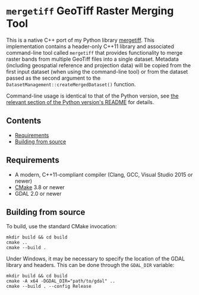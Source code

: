`mergetiff` GeoTiff Raster Merging Tool
=======================================

This is a native C++ port of my Python library [mergetiff](https://github.com/adamrehn/mergetiff). This implementation contains a header-only C++11 library and associated command-line tool called `mergetiff` that provides functionality to merge raster bands from multiple GeoTiff files into a single dataset. Metadata (including geospatial reference and projection data) will be copied from the first input dataset (when using the command-line tool) or from the dataset passed as the second argument to the `DatasetManagement::createMergedDataset()` function.

Command-line usage is identical to that of the Python version, see [the relevant section of the Python version's README](https://github.com/adamrehn/mergetiff#using-the-command-line-tool) for details.


Contents
--------

- [Requirements](#requirements)
- [Building from source](#building-from-source)


Requirements
------------

- A modern, C++11-compliant compiler (Clang, GCC, Visual Studio 2015 or newer)
- [CMake](https://cmake.org/) 3.8 or newer
- GDAL 2.0 or newer


Building from source
---------------------------------------

To build, use the standard CMake invocation:

```
mkdir build && cd build
cmake ..
cmake --build .
```

Under Windows, it may be necessary to specify the location of the GDAL library and headers. This can be done through the `GDAL_DIR` variable:

```
mkdir build && cd build
cmake -A x64 -DGDAL_DIR="path/to/gdal" ..
cmake --build . --config Release
```
